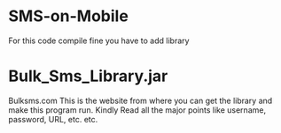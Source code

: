 # SMS-on-Mobile

For this code compile fine you have to add library 
# Bulk_Sms_Library.jar

Bulksms.com
This is the website from where you can get the library and make this program run.
Kindly Read all the major points like username, password, URL, etc. etc.
